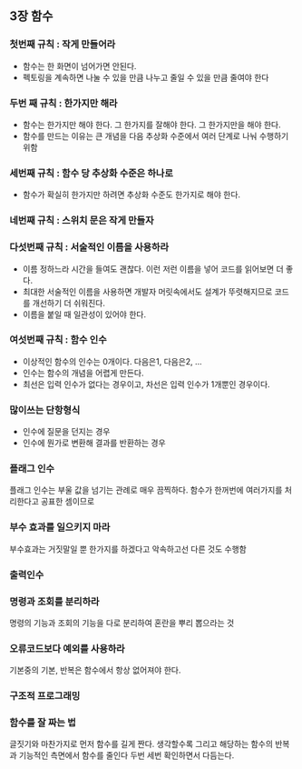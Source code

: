 ## 3장 함수

### 첫번째 규칙 : 작게 만들어라
- 함수는 한 화면이 넘어가면 안된다.
- 펙토링을 계속하면 나눌 수 있을 만큼 나누고 줄일 수 있을 만큼 줄여야 한다

### 두번 째 규칙 : 한가지만 해라
- 함수는 한가지만 해야 한다. 그 한가지를 잘해야 한다. 그 한가지만을 해야 한다.
- 함수를 만드는 이유는 큰 개념을 다음 추상화 수준에서 여러 단계로 나눠 수행하기 위함

### 세번째 규칙 : 함수 당 추상화 수준은 하나로
- 함수가 확실히 한가지만 하려면 추상화 수준도 한가지로 해야 한다.

### 네번째 규칙 : 스위치 문은 작게 만들자

### 다섯번째 규칙 : 서술적인 이름을 사용하라
- 이름 정하느라 시간을 들여도 괜찮다. 이런 저런 이름을 넣어 코드를 읽어보면 더 좋다.
- 최대한 서술적인 이름을 사용하면 개발자 머릿속에서도 설계가 뚜렷해지므로 코드를 개선하기 더 쉬워진다.
- 이름을 붙일 때 일관성이 있어야 한다.

### 여섯번째 규칙 : 함수 인수
- 이상적인 함수의 인수는 0개이다. 다음은1, 다음은2, …
- 인수는 함수의 개념을 어렵게 만든다.
- 최선은 입력 인수가 없다는 경우이고, 차선은 입력 인수가 1개뿐인 경우이다.

### 많이쓰는 단항형식
- 인수에 질문을 던지는 경우
- 인수에 뭔가로 변환해 결과를 반환하는 경우

### 플래그 인수
플래그 인수는 부울 값을 넘기는 관례로 매우 끔찍하다. 함수가 한꺼번에 여러가지를 처리한다고 공표한 셈이므로

### 부수 효과를 일으키지 마라
부수효과는 거짓말일 뿐 한가지를 하겠다고 악속하고선 다른 것도 수행함

### 출력인수
### 명령과 조회를 분리하라
명령의 기능과 조회의 기능을 다로 분리하여 혼란을 뿌리 뽑으라는 것

### 오류코드보다 예외를 사용하라
기본중의 기본, 반복은 함수에서 항상 없어져야 한다.

### 구조적 프로그래밍
### 함수를 잘 짜는 법
글짓기와 마찬가지로 먼저 함수를 길게 짠다. 생각할수록
그리고 해당하는 함수의 반복과 기능적인 측면에서 함수를 줄인다
두번 세번 확인하면서 다듬는다.


